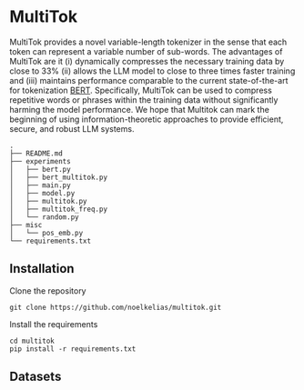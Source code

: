 # MultiTok
MultiTok provides a novel
variable-length tokenizer in the sense that each token can
represent a variable number of sub-words. The advantages
of MultiTok are it (i) dynamically compresses the necessary
training data by close to 33% (ii) allows the LLM model
to close to three times faster training and (iii) maintains
performance comparable to the current state-of-the-art for tokenization [BERT](https://arxiv.org/pdf/1810.04805). Specifically, MultiTok can be used to compress repetitive words or phrases within the training data without significantly harming the model performance. We hope that Multitok can mark the beginning of using information-theoretic approaches to provide efficient, secure, and robust LLM systems.

```
.
├── README.md
├── experiments
│   ├── bert.py
│   ├── bert_multitok.py
│   ├── main.py
│   ├── model.py
│   ├── multitok.py
│   ├── multitok_freq.py
│   └── random.py
├── misc
│   └── pos_emb.py
└── requirements.txt
```

## Installation
Clone the repository

```shell
git clone https://github.com/noelkelias/multitok.git
```

Install the requirements
```shell
cd multitok
pip install -r requirements.txt
```

## Datasets
